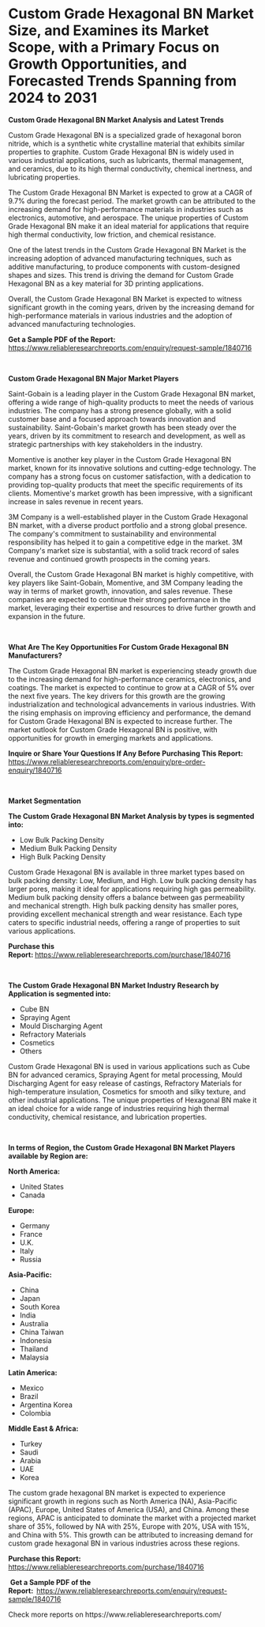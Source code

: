 <p><h1>Custom Grade Hexagonal BN Market Size, and Examines its Market Scope, with a Primary Focus on Growth Opportunities, and Forecasted Trends Spanning from 2024 to 2031</h1></p><p><strong>Custom Grade Hexagonal BN Market Analysis and Latest Trends</strong></p>
<p><p>Custom Grade Hexagonal BN is a specialized grade of hexagonal boron nitride, which is a synthetic white crystalline material that exhibits similar properties to graphite. Custom Grade Hexagonal BN is widely used in various industrial applications, such as lubricants, thermal management, and ceramics, due to its high thermal conductivity, chemical inertness, and lubricating properties.</p><p>The Custom Grade Hexagonal BN Market is expected to grow at a CAGR of 9.7% during the forecast period. The market growth can be attributed to the increasing demand for high-performance materials in industries such as electronics, automotive, and aerospace. The unique properties of Custom Grade Hexagonal BN make it an ideal material for applications that require high thermal conductivity, low friction, and chemical resistance.</p><p>One of the latest trends in the Custom Grade Hexagonal BN Market is the increasing adoption of advanced manufacturing techniques, such as additive manufacturing, to produce components with custom-designed shapes and sizes. This trend is driving the demand for Custom Grade Hexagonal BN as a key material for 3D printing applications.</p><p>Overall, the Custom Grade Hexagonal BN Market is expected to witness significant growth in the coming years, driven by the increasing demand for high-performance materials in various industries and the adoption of advanced manufacturing technologies.</p></p>
<p><strong>Get a Sample PDF of the Report:&nbsp;</strong> <a href="https://www.reliableresearchreports.com/enquiry/request-sample/1840716">https://www.reliableresearchreports.com/enquiry/request-sample/1840716</a></p>
<p>&nbsp;</p>
<p><strong>Custom Grade Hexagonal BN Major Market Players</strong></p>
<p><p>Saint-Gobain is a leading player in the Custom Grade Hexagonal BN market, offering a wide range of high-quality products to meet the needs of various industries. The company has a strong presence globally, with a solid customer base and a focused approach towards innovation and sustainability. Saint-Gobain's market growth has been steady over the years, driven by its commitment to research and development, as well as strategic partnerships with key stakeholders in the industry.</p><p>Momentive is another key player in the Custom Grade Hexagonal BN market, known for its innovative solutions and cutting-edge technology. The company has a strong focus on customer satisfaction, with a dedication to providing top-quality products that meet the specific requirements of its clients. Momentive's market growth has been impressive, with a significant increase in sales revenue in recent years.</p><p>3M Company is a well-established player in the Custom Grade Hexagonal BN market, with a diverse product portfolio and a strong global presence. The company's commitment to sustainability and environmental responsibility has helped it to gain a competitive edge in the market. 3M Company's market size is substantial, with a solid track record of sales revenue and continued growth prospects in the coming years.</p><p>Overall, the Custom Grade Hexagonal BN market is highly competitive, with key players like Saint-Gobain, Momentive, and 3M Company leading the way in terms of market growth, innovation, and sales revenue. These companies are expected to continue their strong performance in the market, leveraging their expertise and resources to drive further growth and expansion in the future.</p></p>
<p>&nbsp;</p>
<p><strong>What Are The Key Opportunities For Custom Grade Hexagonal BN Manufacturers?</strong></p>
<p><p>The Custom Grade Hexagonal BN market is experiencing steady growth due to the increasing demand for high-performance ceramics, electronics, and coatings. The market is expected to continue to grow at a CAGR of 5% over the next five years. The key drivers for this growth are the growing industrialization and technological advancements in various industries. With the rising emphasis on improving efficiency and performance, the demand for Custom Grade Hexagonal BN is expected to increase further. The market outlook for Custom Grade Hexagonal BN is positive, with opportunities for growth in emerging markets and applications.</p></p>
<p><strong>Inquire or Share Your Questions If Any Before Purchasing This Report:</strong> <a href="https://www.reliableresearchreports.com/enquiry/pre-order-enquiry/1840716">https://www.reliableresearchreports.com/enquiry/pre-order-enquiry/1840716</a></p>
<p>&nbsp;</p>
<p><strong>Market Segmentation</strong></p>
<p><strong>The Custom Grade Hexagonal BN Market Analysis by types is segmented into:</strong></p>
<p><ul><li>Low Bulk Packing Density</li><li>Medium Bulk Packing Density</li><li>High Bulk Packing Density</li></ul></p>
<p><p>Custom Grade Hexagonal BN is available in three market types based on bulk packing density: Low, Medium, and High. Low bulk packing density has larger pores, making it ideal for applications requiring high gas permeability. Medium bulk packing density offers a balance between gas permeability and mechanical strength. High bulk packing density has smaller pores, providing excellent mechanical strength and wear resistance. Each type caters to specific industrial needs, offering a range of properties to suit various applications.</p></p>
<p><strong>Purchase this Report:&nbsp;</strong><a href="https://www.reliableresearchreports.com/purchase/1840716">https://www.reliableresearchreports.com/purchase/1840716</a></p>
<p>&nbsp;</p>
<p><strong>The Custom Grade Hexagonal BN Market Industry Research by Application is segmented into:</strong></p>
<p><ul><li>Cube BN</li><li>Spraying Agent</li><li>Mould Discharging Agent</li><li>Refractory Materials</li><li>Cosmetics</li><li>Others</li></ul></p>
<p><p>Custom Grade Hexagonal BN is used in various applications such as Cube BN for advanced ceramics, Spraying Agent for metal processing, Mould Discharging Agent for easy release of castings, Refractory Materials for high-temperature insulation, Cosmetics for smooth and silky texture, and other industrial applications. The unique properties of Hexagonal BN make it an ideal choice for a wide range of industries requiring high thermal conductivity, chemical resistance, and lubrication properties.</p></p>
<p>&nbsp;</p>
<p><strong>In terms of Region, the Custom Grade Hexagonal BN Market Players available by Region are:</strong></p>
<p>
    <p> <strong> North America: </strong>
        <ul>
            <li>United States</li>
            <li>Canada</li>
        </ul>
        </p> 
    <p> <strong> Europe: </strong>
        <ul>
            <li>Germany</li>
            <li>France</li>
            <li>U.K.</li>
            <li>Italy</li>
            <li>Russia</li>
        </ul>
        </p> 
    <p> <strong> Asia-Pacific: </strong>
        <ul>
            <li>China</li>
            <li>Japan</li>
            <li>South Korea</li>
            <li>India</li>
            <li>Australia</li>
            <li>China Taiwan</li>
            <li>Indonesia</li>
            <li>Thailand</li>
            <li>Malaysia</li>
        </ul>
        </p> 
    <p> <strong> Latin America: </strong>
        <ul>
            <li>Mexico</li>
            <li>Brazil</li>
            <li>Argentina Korea</li>
            <li>Colombia</li>
        </ul>
        </p> 
    <p> <strong> Middle East & Africa: </strong>
        <ul>
            <li>Turkey</li>
            <li>Saudi</li>
            <li>Arabia</li>
            <li>UAE</li>
            <li>Korea</li>
        </ul>
    </p>
    </p>
<p><p>The custom grade hexagonal BN market is expected to experience significant growth in regions such as North America (NA), Asia-Pacific (APAC), Europe, United States of America (USA), and China. Among these regions, APAC is anticipated to dominate the market with a projected market share of 35%, followed by NA with 25%, Europe with 20%, USA with 15%, and China with 5%. This growth can be attributed to increasing demand for custom grade hexagonal BN in various industries across these regions.</p></p>
<p><strong>Purchase this Report: </strong><a href="https://www.reliableresearchreports.com/purchase/1840716">https://www.reliableresearchreports.com/purchase/1840716</a></p>
<p>&nbsp;<strong>Get a Sample PDF of the Report:&nbsp;&nbsp;</strong><a href="https://www.reliableresearchreports.com/enquiry/request-sample/1840716">https://www.reliableresearchreports.com/enquiry/request-sample/1840716</a></p>
<p><strong></strong></p>
<p>Check more reports on https://www.reliableresearchreports.com/</p>